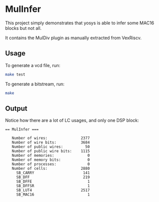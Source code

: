 # MulInfer

This project simply demonstrates that yosys is able to infer some MAC16 blocks but not all.

It contains the MulDiv plugin as manually extracted from VexRiscv.

## Usage

To generate a vcd file, run:

```sh
make test
```

To generate a bitstream, run:

```sh
make
```

## Output

Notice how there are a lot of LC usages, and only one DSP block:

```
== MulInfer ===

   Number of wires:               2377
   Number of wire bits:           3684
   Number of public wires:          50
   Number of public wire bits:    1115
   Number of memories:               0
   Number of memory bits:            0
   Number of processes:              0
   Number of cells:               2880
     SB_CARRY                      141
     SB_DFF                        219
     SB_DFFE                         1
     SB_DFFSR                        1
     SB_LUT4                      2517
     SB_MAC16                        1
```